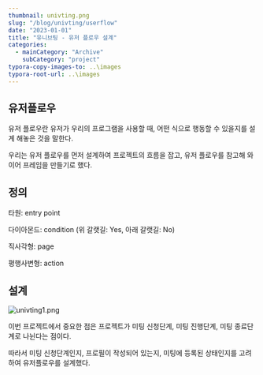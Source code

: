 ```yaml
---
thumbnail: univting.png
slug: "/blog/univting/userflow"
date: "2023-01-01"
title: "유니브팅 - 유저 플로우 설계"
categories:
  - mainCategory: "Archive"
    subCategory: "project"
typora-copy-images-to: ..\images
typora-root-url: ..\images
---
```


## 유저플로우

유저 플로우란 유저가 우리의 프로그램을 사용할 때, 어떤 식으로 행동할 수 있을지를 설계 해놓은 것을 말한다.

우리는 유저 플로우를 먼저 설계하여 프로젝트의 흐름을 잡고, 유저 플로우를 참고해 와이어 프레임을 만들기로 했다.

## 정의

타원: entry point

다이아몬드: condition (위 갈랫길: Yes, 아래 갈랫길: No)

직사각형: page

평행사변형: action

## 설계

![univting1.png](../images/univting1.png)

이번 프로젝트에서 중요한 점은 프로젝트가 미팅 신청단계, 미팅 진행단계, 미팅 종료단계로 나뉜다는 점이다.

따라서 미팅 신청단계인지, 프로필이 작성되어 있는지, 미팅에 등록된 상태인지를 고려하여 유저플로우를 설계했다.
